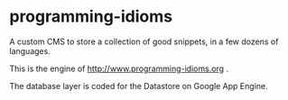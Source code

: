 # programming-idioms
A custom CMS to store a collection of good snippets, in a few dozens of languages.

This is the engine of http://www.programming-idioms.org .

The database layer is coded for the Datastore on Google App Engine.